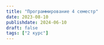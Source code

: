 ```yaml
---
title: "Программирование 4 семестр"
date: 2023-08-10
publishdate: 2024-06-10
draft: false
tags: ["2 курс"]
---
```

